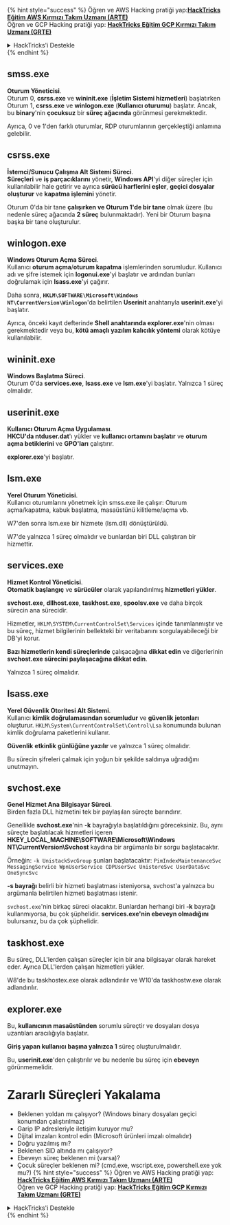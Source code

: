 {% hint style="success" %}
Öğren ve AWS Hacking pratiği yap:<img src="/.gitbook/assets/arte.png" alt="" data-size="line">[**HackTricks Eğitim AWS Kırmızı Takım Uzmanı (ARTE)**](https://training.hacktricks.xyz/courses/arte)<img src="/.gitbook/assets/arte.png" alt="" data-size="line">\
Öğren ve GCP Hacking pratiği yap: <img src="/.gitbook/assets/grte.png" alt="" data-size="line">[**HackTricks Eğitim GCP Kırmızı Takım Uzmanı (GRTE)**<img src="/.gitbook/assets/grte.png" alt="" data-size="line">](https://training.hacktricks.xyz/courses/grte)

<details>

<summary>HackTricks'i Destekle</summary>

* [**Abonelik planlarını**](https://github.com/sponsors/carlospolop) kontrol et!
* 💬 [**Discord grubuna**](https://discord.gg/hRep4RUj7f) katıl veya [**telegram grubuna**](https://t.me/peass) katıl veya bizi **Twitter** 🐦 [**@hacktricks\_live**](https://twitter.com/hacktricks\_live)** takip et.**
* **Hacking püf noktalarını göndererek HackTricks ve HackTricks Cloud** github depolarına PR gönder.

</details>
{% endhint %}


## smss.exe

**Oturum Yöneticisi**.\
Oturum 0, **csrss.exe** ve **wininit.exe** (**İşletim Sistemi hizmetleri**) başlatırken Oturum 1, **csrss.exe** ve **winlogon.exe** (**Kullanıcı oturumu**) başlatır. Ancak, bu **binary**'nin **çocuksuz** bir **süreç ağacında** görünmesi gerekmektedir.

Ayrıca, 0 ve 1'den farklı oturumlar, RDP oturumlarının gerçekleştiği anlamına gelebilir.


## csrss.exe

**İstemci/Sunucu Çalışma Alt Sistemi Süreci**.\
**Süreçleri** ve **iş parçacıklarını** yönetir, **Windows API**'yi diğer süreçler için kullanılabilir hale getirir ve ayrıca **sürücü harflerini eşler**, **geçici dosyalar oluşturur** ve **kapatma işlemini** yönetir.

Oturum 0'da bir tane **çalışırken ve Oturum 1'de bir tane** olmak üzere (bu nedenle süreç ağacında **2 süreç** bulunmaktadır). Yeni bir Oturum başına başka bir tane oluşturulur.


## winlogon.exe

**Windows Oturum Açma Süreci**.\
Kullanıcı **oturum açma**/**oturum kapatma** işlemlerinden sorumludur. Kullanıcı adı ve şifre istemek için **logonui.exe**'yi başlatır ve ardından bunları doğrulamak için **lsass.exe**'yi çağırır.

Daha sonra, **`HKLM\SOFTWARE\Microsoft\Windows NT\CurrentVersion\Winlogon`**'da belirtilen **Userinit** anahtarıyla **userinit.exe**'yi başlatır.

Ayrıca, önceki kayıt defterinde **Shell anahtarında explorer.exe**'nin olması gerekmektedir veya bu, **kötü amaçlı yazılım kalıcılık yöntemi** olarak kötüye kullanılabilir.


## wininit.exe

**Windows Başlatma Süreci**. \
Oturum 0'da **services.exe**, **lsass.exe** ve **lsm.exe**'yi başlatır. Yalnızca 1 süreç olmalıdır.


## userinit.exe

**Kullanıcı Oturum Açma Uygulaması**.\
**HKCU'da ntduser.dat**'ı yükler ve **kullanıcı ortamını başlatır** ve **oturum açma betiklerini** ve **GPO'ları** çalıştırır.

**explorer.exe**'yi başlatır.


## lsm.exe

**Yerel Oturum Yöneticisi**.\
Kullanıcı oturumlarını yönetmek için smss.exe ile çalışır: Oturum açma/kapatma, kabuk başlatma, masaüstünü kilitleme/açma vb.

W7'den sonra lsm.exe bir hizmete (lsm.dll) dönüştürüldü.

W7'de yalnızca 1 süreç olmalıdır ve bunlardan biri DLL çalıştıran bir hizmettir.


## services.exe

**Hizmet Kontrol Yöneticisi**.\
**Otomatik başlangıç** ve **sürücüler** olarak yapılandırılmış **hizmetleri yükler**.

**svchost.exe**, **dllhost.exe**, **taskhost.exe**, **spoolsv.exe** ve daha birçok sürecin ana sürecidir.

Hizmetler, `HKLM\SYSTEM\CurrentControlSet\Services` içinde tanımlanmıştır ve bu süreç, hizmet bilgilerinin bellekteki bir veritabanını sorgulayabileceği bir DB'yi korur.

**Bazı hizmetlerin kendi süreçlerinde** çalışacağına **dikkat edin** ve diğerlerinin **svchost.exe sürecini paylaşacağına dikkat edin**.

Yalnızca 1 süreç olmalıdır.


## lsass.exe

**Yerel Güvenlik Otoritesi Alt Sistemi**.\
Kullanıcı **kimlik doğrulamasından sorumludur** ve **güvenlik** **jetonları** oluşturur. `HKLM\System\CurrentControlSet\Control\Lsa` konumunda bulunan kimlik doğrulama paketlerini kullanır.

**Güvenlik** **etkinlik** **günlüğüne yazılır** ve yalnızca 1 süreç olmalıdır.

Bu sürecin şifreleri çalmak için yoğun bir şekilde saldırıya uğradığını unutmayın.


## svchost.exe

**Genel Hizmet Ana Bilgisayar Süreci**.\
Birden fazla DLL hizmetini tek bir paylaşılan süreçte barındırır.

Genellikle **svchost.exe**'nin **-k** bayrağıyla başlatıldığını göreceksiniz. Bu, aynı süreçte başlatılacak hizmetleri içeren **HKEY\_LOCAL\_MACHINE\SOFTWARE\Microsoft\Windows NT\CurrentVersion\Svchost** kaydına bir argümanla bir sorgu başlatacaktır.

Örneğin: `-k UnistackSvcGroup` şunları başlatacaktır: `PimIndexMaintenanceSvc MessagingService WpnUserService CDPUserSvc UnistoreSvc UserDataSvc OneSyncSvc`

**-s bayrağı** belirli bir hizmeti başlatması isteniyorsa, svchost'a yalnızca bu argümanla belirtilen hizmeti başlatması istenir.

`svchost.exe`'nin birkaç süreci olacaktır. Bunlardan herhangi biri **-k** bayrağı kullanmıyorsa, bu çok şüphelidir. **services.exe'nin ebeveyn olmadığını** bulursanız, bu da çok şüphelidir.


## taskhost.exe

Bu süreç, DLL'lerden çalışan süreçler için bir ana bilgisayar olarak hareket eder. Ayrıca DLL'lerden çalışan hizmetleri yükler.

W8'de bu taskhostex.exe olarak adlandırılır ve W10'da taskhostw.exe olarak adlandırılır.


## explorer.exe

Bu, **kullanıcının masaüstünden** sorumlu süreçtir ve dosyaları dosya uzantıları aracılığıyla başlatır.

**Giriş yapan kullanıcı başına yalnızca 1** süreç oluşturulmalıdır.

Bu, **userinit.exe**'den çalıştırılır ve bu nedenle bu süreç için **ebeveyn** görünmemelidir.


# Zararlı Süreçleri Yakalama

* Beklenen yoldan mı çalışıyor? (Windows binary dosyaları geçici konumdan çalıştırılmaz)
* Garip IP adresleriyle iletişim kuruyor mu?
* Dijital imzaları kontrol edin (Microsoft ürünleri imzalı olmalıdır)
* Doğru yazılmış mı?
* Beklenen SID altında mı çalışıyor?
* Ebeveyn süreç beklenen mi (varsa)?
* Çocuk süreçler beklenen mi? (cmd.exe, wscript.exe, powershell.exe yok mu?)
{% hint style="success" %}
Öğren ve AWS Hacking pratiği yap:<img src="/.gitbook/assets/arte.png" alt="" data-size="line">[**HackTricks Eğitim AWS Kırmızı Takım Uzmanı (ARTE)**](https://training.hacktricks.xyz/courses/arte)<img src="/.gitbook/assets/arte.png" alt="" data-size="line">\
Öğren ve GCP Hacking pratiği yap: <img src="/.gitbook/assets/grte.png" alt="" data-size="line">[**HackTricks Eğitim GCP Kırmızı Takım Uzmanı (GRTE)**<img src="/.gitbook/assets/grte.png" alt="" data-size="line">](https://training.hacktricks.xyz/courses/grte)

<details>

<summary>HackTricks'i Destekle</summary>

* [**Abonelik planlarını**](https://github.com/sponsors/carlospolop) kontrol et!
* 💬 [**Discord grubuna**](https://discord.gg/hRep4RUj7f) katıl veya [**telegram grubuna**](https://t.me/peass) katıl veya bizi **Twitter** 🐦 [**@hacktricks\_live**](https://twitter.com/hacktricks\_live)** takip et.**
* **Hacking püf noktalarını göndererek HackTricks ve HackTricks Cloud** github depolarına PR gönder.

</details>
{% endhint %}
